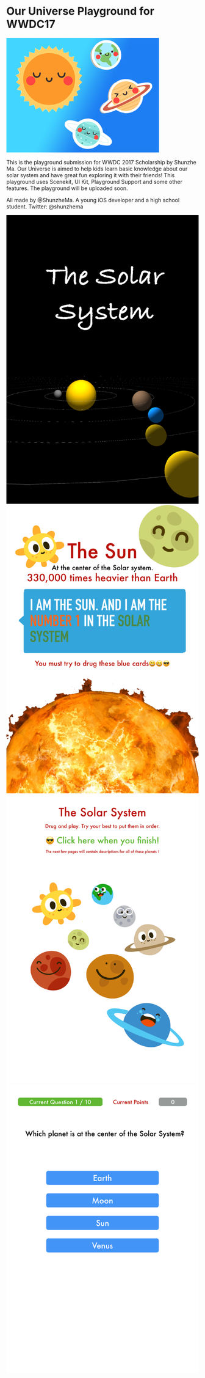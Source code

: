 # Our Universe Playground for WWDC17

![Our Universe Logo](logo.png)

This is the playground submission for WWDC 2017 Scholarship by Shunzhe Ma. Our Universe is aimed to help kids learn basic knowledge about our solar system and have great fun exploring it with their friends! This playground uses Scenekit, UI Kit, Playground Support and some other features.
The playground will be uploaded soon.

All made by @ShunzheMa. A young iOS developer and a high school student.
Twitter: @shunzhema

![Our Universe ss1](screenshot1.png)
![Our Universe ss2](screenshot2.png)
![Our Universe ss3](screenshot3.png)
![Our Universe ss4](screenshot4.png)
